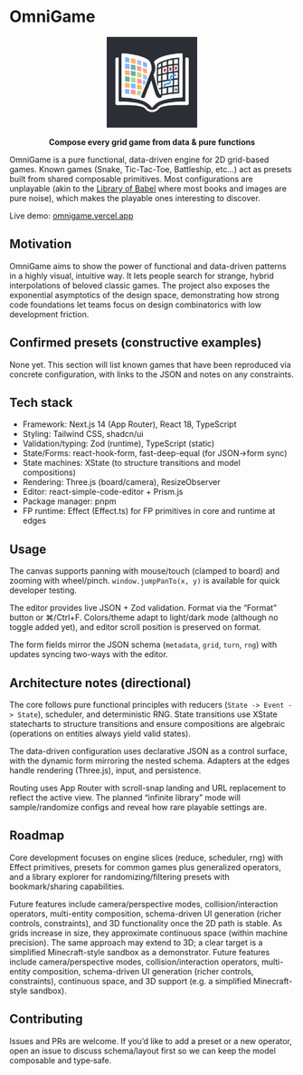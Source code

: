 # OmniGame

<p align="center">
  <img src="./public/logo.png" alt="OmniGame Logo" width="160" height="160" />
</p>

<p align="center"><strong>Compose every grid game from data &amp; pure functions</strong></p>

OmniGame is a pure functional, data-driven engine for 2D grid-based games. Known games (Snake, Tic-Tac-Toe, Battleship, etc...) act as presets built from shared composable primitives. Most configurations are unplayable (akin to the [Library of Babel](https://libraryofbabel.info/) where most books and images are pure noise), which makes the playable ones interesting to discover.

Live demo: [omnigame.vercel.app](https://omnigame.vercel.app/)

## Motivation

OmniGame aims to show the power of functional and data-driven patterns in a highly visual, intuitive way. It lets people search for strange, hybrid interpolations of beloved classic games. The project also exposes the exponential asymptotics of the design space, demonstrating how strong code foundations let teams focus on design combinatorics with low development friction.

## Confirmed presets (constructive examples)

None yet. This section will list known games that have been reproduced via concrete configuration, with links to the JSON and notes on any constraints.

## Tech stack

- Framework: Next.js 14 (App Router), React 18, TypeScript
- Styling: Tailwind CSS, shadcn/ui
- Validation/typing: Zod (runtime), TypeScript (static)
- State/Forms: react-hook-form, fast-deep-equal (for JSON→form sync)
- State machines: XState (to structure transitions and model compositions)
- Rendering: Three.js (board/camera), ResizeObserver
- Editor: react-simple-code-editor + Prism.js
- Package manager: pnpm
- FP runtime: Effect (Effect.ts) for FP primitives in core and runtime at edges

## Usage

The canvas supports panning with mouse/touch (clamped to board) and zooming with wheel/pinch. `window.jumpPanTo(x, y)` is available for quick developer testing.

The editor provides live JSON + Zod validation. Format via the “Format” button or ⌘/Ctrl+F. Colors/theme adapt to light/dark mode (although no toggle added yet), and editor scroll position is preserved on format.

The form fields mirror the JSON schema (`metadata`, `grid`, `turn`, `rng`) with updates syncing two-ways with the editor.

## Architecture notes (directional)

The core follows pure functional principles with reducers (`State -> Event -> State`), scheduler, and deterministic RNG. State transitions use XState statecharts to structure transitions and ensure compositions are algebraic (operations on entities always yield valid states).

The data-driven configuration uses declarative JSON as a control surface, with the dynamic form mirroring the nested schema. Adapters at the edges handle rendering (Three.js), input, and persistence.

Routing uses App Router with scroll-snap landing and URL replacement to reflect the active view. The planned “infinite library” mode will sample/randomize configs and reveal how rare playable settings are.

## Roadmap

Core development focuses on engine slices (reduce, scheduler, rng) with Effect primitives, presets for common games plus generalized operators, and a library explorer for randomizing/filtering presets with bookmark/sharing capabilities.

Future features include camera/perspective modes, collision/interaction operators, multi-entity composition, schema-driven UI generation (richer controls, constraints), and 3D functionality once the 2D path is stable. As grids increase in size, they approximate continuous space (within machine precision). The same approach may extend to 3D; a clear target is a simplified Minecraft-style sandbox as a demonstrator.
Future features include camera/perspective modes, collision/interaction operators, multi-entity composition, schema-driven UI generation (richer controls, constraints), continuous space, and 3D support (e.g. a simplified Minecraft-style sandbox).

## Contributing

Issues and PRs are welcome. If you’d like to add a preset or a new operator, open an issue to discuss schema/layout first so we can keep the model composable and type‑safe.
